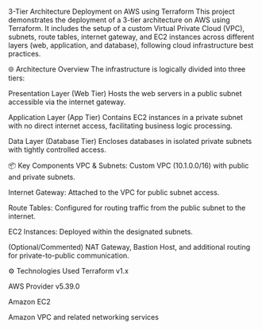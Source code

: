  3-Tier Architecture Deployment on AWS using Terraform
This project demonstrates the deployment of a 3-tier architecture on AWS using Terraform. It includes the setup of a custom Virtual Private Cloud (VPC), subnets, route tables, internet gateway, and EC2 instances across different layers (web, application, and database), following cloud infrastructure best practices.

🌐 Architecture Overview
The infrastructure is logically divided into three tiers:

Presentation Layer (Web Tier)
Hosts the web servers in a public subnet accessible via the internet gateway.

Application Layer (App Tier)
Contains EC2 instances in a private subnet with no direct internet access, facilitating business logic processing.

Data Layer (Database Tier)
Encloses databases in isolated private subnets with tightly controlled access.

📦 Key Components
VPC & Subnets: Custom VPC (10.1.0.0/16) with public and private subnets.

Internet Gateway: Attached to the VPC for public subnet access.

Route Tables: Configured for routing traffic from the public subnet to the internet.

EC2 Instances: Deployed within the designated subnets.

(Optional/Commented) NAT Gateway, Bastion Host, and additional routing for private-to-public communication.

⚙️ Technologies Used
Terraform v1.x

AWS Provider v5.39.0

Amazon EC2

Amazon VPC and related networking services
